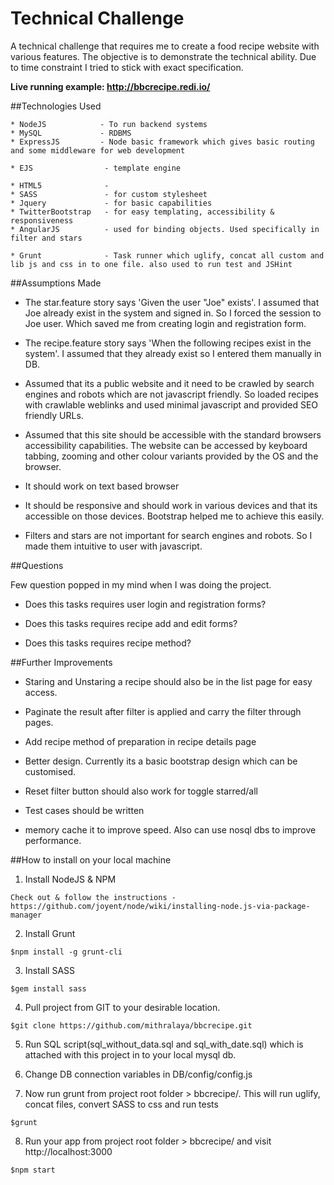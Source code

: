 # Technical Challenge

A technical challenge that requires me to create a food recipe website with various features. The objective is to demonstrate the technical ability. Due to time constraint I tried to stick with exact specification.

**Live running example: http://bbcrecipe.redi.io/**

##Technologies Used

    * NodeJS            - To run backend systems
    * MySQL             - RDBMS
    * ExpressJS         - Node basic framework which gives basic routing and some middleware for web development

    * EJS                - template engine

    * HTML5              -
    * SASS               - for custom stylesheet
    * Jquery             - for basic capabilities
    * TwitterBootstrap   - for easy templating, accessibility & responsiveness
    * AngularJS          - used for binding objects. Used specifically in filter and stars

    * Grunt              - Task runner which uglify, concat all custom and lib js and css in to one file. also used to run test and JSHint

##Assumptions Made

 * The star.feature story says 'Given the user "Joe" exists'. I assumed that Joe already exist in the system and signed in. So I forced the session to Joe user. Which saved me from creating login and registration form.

 * The recipe.feature story says 'When the following recipes exist in the system'. I assumed that they already exist so I entered them manually in DB.

 * Assumed that its a public website and it need to be crawled by search engines and robots which are not javascript friendly. So loaded recipes with crawlable weblinks and used minimal javascript and provided SEO friendly URLs.

 * Assumed that this site should be accessible with the standard browsers accessibility capabilities. The website can be accessed by keyboard tabbing, zooming and other colour variants provided by the OS and the browser.

 * It should work on text based browser

 * It should be responsive and should work in various devices and that its accessible on those devices. Bootstrap helped me to achieve this easily.

 * Filters and stars are not important for search engines and robots. So I made them intuitive to user with javascript.

##Questions

Few question popped in my mind when I was doing the project.

 * Does this tasks requires user login and registration forms?

 * Does this tasks requires recipe add and edit forms?

 * Does this tasks requires recipe method?

##Further Improvements

 * Staring and Unstaring a recipe should also be in the list page for easy access.

 * Paginate the result after filter is applied and carry the filter through pages.

 * Add recipe method of preparation in recipe details page

 * Better design. Currently its a basic bootstrap design which can be customised.

 * Reset filter button should also work for toggle starred/all

 * Test cases should be written

 * memory cache it to improve speed. Also can use nosql dbs to improve performance.

##How to install on your local machine

1. Install NodeJS & NPM

 ```
 Check out & follow the instructions - https://github.com/joyent/node/wiki/installing-node.js-via-package-manager
 ```

2. Install Grunt

 ```
 $npm install -g grunt-cli
 ```

3. Install SASS

 ```
 $gem install sass
 ```

4. Pull project from GIT to your desirable location.

 ```
 $git clone https://github.com/mithralaya/bbcrecipe.git
 ```

5. Run SQL script(sql_without_data.sql and sql_with_date.sql) which is attached with this project in to your local mysql db.

6. Change DB connection variables in DB/config/config.js

7. Now run grunt from project root folder > bbcrecipe/. This will run uglify, concat files, convert SASS to css and run tests

 ```
 $grunt
 ```

8. Run your app from project root folder > bbcrecipe/ and visit http://localhost:3000

 ```
 $npm start
 ```



